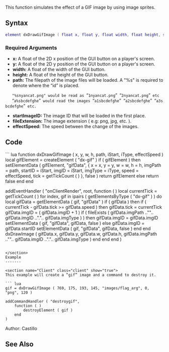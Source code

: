 <lowercasetitle></lowercasetitle>

This function simulates the effect of a GIF image by using image sprites.

Syntax
------

``` lua
element dxDrawGifImage ( float x, float y, float width, float height, string path, float startImageID, string fileExtension, float effectSpeed )
```

### Required Arguments

-   **x:** A float of the 2D x position of the GUI button on a player's screen.
-   **y:** A float of the 2D y position of the GUI button on a player's screen.
-   **width:** A float of the width of the GUI button.
-   **height:** A float of the height of the GUI button.
-   **path:** The filepath of the image files will be loaded. A "%s" is required to denote where the “id” is placed.

`   "%snyancat.png" would be read as `“`1nyancat.png`”` `“`2nyancat.png`”` etc`
`   `“`a%sbcdefghe`”` would read the images `“`a1sbcdefghe`”` `“`a2sbcdefghe`”` `“`a3sbcdefghe`”` etc.`

-   **startImageID:** The image ID that will be loaded in the first place.
-   **fileExtension:** The image extension ( e.g: png, jpg, etc. ).
-   **effectSpeed:** The speed between the change of the images.

Code
----

<section name="Clientside Script" class="client" show="true">
``` lua
function dxDrawGifImage ( x, y, w, h, path, iStart, iType, effectSpeed )
    local gifElement = createElement ( "dx-gif" )
    if ( gifElement ) then
        setElementData (
            gifElement,
            "gifData",
            {
                x = x,
                y = y,
                w = w,
                h = h,
                imgPath = path,
                startID = iStart,
                imgID = iStart,
                imgType = iType,
                speed = effectSpeed,
                tick = getTickCount ( )
            },
            false
        )
        return gifElement
    else
        return false
    end
end

addEventHandler ( "onClientRender", root,
    function ( )
        local currentTick = getTickCount ( )
        for index, gif in ipairs ( getElementsByType ( "dx-gif" ) ) do
            local gifData = getElementData ( gif, "gifData" )
            if ( gifData ) then
                if ( currentTick - gifData.tick >= gifData.speed ) then
                    gifData.tick = currentTick
                    gifData.imgID = ( gifData.imgID + 1 )
                    if ( fileExists ( gifData.imgPath .."".. gifData.imgID ..".".. gifData.imgType ) ) then
                        gifData.imgID = gifData.imgID
                        setElementData ( gif, "gifData", gifData, false )
                    else
                        gifData.imgID = gifData.startID
                        setElementData ( gif, "gifData", gifData, false )
                    end
                end
                dxDrawImage ( gifData.x, gifData.y, gifData.w, gifData.h, gifData.imgPath .."".. gifData.imgID ..".".. gifData.imgType )
            end
        end
    end
)
```

</section>
Example
-------

<section name="Client" class="client" show="true">
This example will create a “gif” image and a command to destroy it.

``` lua
gif = dxDrawGifImage ( 769, 175, 193, 145, "images/flag_arg", 0, "png", 120 )

addCommandHandler ( "destroygif",
    function ( )
        destroyElement ( gif )
    end
)
```

</section>
Author: Castillo

See Also
--------
